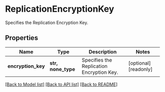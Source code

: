 # ReplicationEncryptionKey

Specifies the Replication Encryption Key.

## Properties
Name | Type | Description | Notes
------------ | ------------- | ------------- | -------------
**encryption_key** | **str, none_type** | Specifies the Replication Encryption Key. | [optional] [readonly] 

[[Back to Model list]](../README.md#documentation-for-models) [[Back to API list]](../README.md#documentation-for-api-endpoints) [[Back to README]](../README.md)


